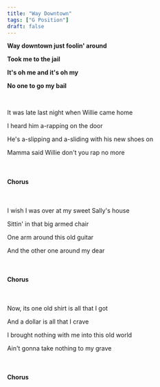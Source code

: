 ```yaml
---
title: "Way Downtown"
tags: ["G Position"]
draft: false
---
```


**Way downtown just foolin' around**

**Took me to the jail**

**It's oh me and it's oh my**

**No one to go my bail**

<br>

It was late last night when Willie came home

I heard him a-rapping on the door

He's a-slipping and a-sliding with his new shoes on

Mamma said Willie don't you rap no more

<br>

#### Chorus

<br>

I wish I was over at my sweet Sally's house

Sittin' in that big armed chair

One arm around this old guitar

And the other one around my dear

<br>

#### Chorus

<br>

Now, its one old shirt is all that I got

And a dollar is all that I crave

I brought nothing with me into this old world

Ain't gonna take nothing to my grave

<br>

#### Chorus